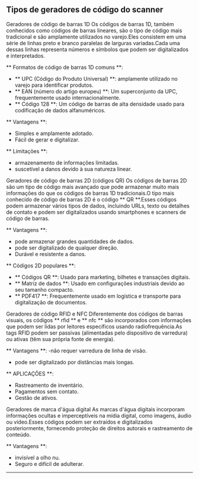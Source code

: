 ## Tipos de geradores de código do scanner

Geradores de código de barras 1D
Os códigos de barras 1D, também conhecidos como códigos de barras lineares, são o tipo de código mais tradicional e são amplamente utilizados no varejo.Eles consistem em uma série de linhas preto e branco paralelas de larguras variadas.Cada uma dessas linhas representa números e símbolos que podem ser digitalizados e interpretados.

** Formatos de código de barras 1D comuns **:
- ** UPC (Código do Produto Universal) **: amplamente utilizado no varejo para identificar produtos.
- ** EAN (número do artigo europeu) **: Um superconjunto da UPC, frequentemente usado internacionalmente.
- ** Código 128 **: Um código de barras de alta densidade usado para codificação de dados alfanuméricos.

** Vantagens **:
- Simples e amplamente adotado.
- Fácil de gerar e digitalizar.

** Limitações **:
- armazenamento de informações limitadas.
- suscetível a danos devido à sua natureza linear.

Geradores de código de barras 2D (códigos QR)
Os códigos de barras 2D são um tipo de código mais avançado que pode armazenar muito mais informações do que os códigos de barras 1D tradicionais.O tipo mais conhecido de código de barras 2D é o código ** QR **.Esses códigos podem armazenar vários tipos de dados, incluindo URLs, texto ou detalhes de contato e podem ser digitalizados usando smartphones e scanners de código de barras.

** Vantagens **:
- pode armazenar grandes quantidades de dados.
- pode ser digitalizado de qualquer direção.
- Durável e resistente a danos.

** Códigos 2D populares **:
- ** Códigos QR **: Usado para marketing, bilhetes e transações digitais.
- ** Matriz de dados **: Usado em configurações industriais devido ao seu tamanho compacto.
- ** PDF417 **: Frequentemente usado em logística e transporte para digitalização de documentos.

Geradores de código RFID e NFC
Diferentemente dos códigos de barras visuais, os códigos ** rfid ** e ** nfc ** são incorporados com informações que podem ser lidas por leitores específicos usando radiofrequência.As tags RFID podem ser passivas (alimentadas pelo dispositivo de varredura) ou ativas (têm sua própria fonte de energia).

** Vantagens **:
-não requer varredura de linha de visão.
- pode ser digitalizado por distâncias mais longas.

** APLICAÇÕES **:
- Rastreamento de inventário.
- Pagamentos sem contato.
- Gestão de ativos.

Geradores de marca d'água digital
As marcas d'água digitais incorporam informações ocultas e imperceptíveis na mídia digital, como imagens, áudio ou vídeo.Esses códigos podem ser extraídos e digitalizados posteriormente, fornecendo proteção de direitos autorais e rastreamento de conteúdo.

** Vantagens **:
- invisível a olho nu.
- Seguro e difícil de adulterar.

----